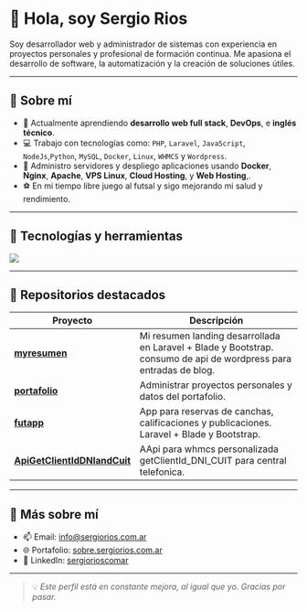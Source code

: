 # 👋 Hola, soy Sergio Rios

Soy desarrollador web y administrador de sistemas con experiencia en proyectos personales y profesional de formación continua. Me apasiona el desarrollo de software, la automatización y la creación de soluciones útiles.

---

## 🚀 Sobre mí
- 🌱 Actualmente aprendiendo **desarrollo web full stack**, **DevOps**, e **inglés técnico**.
- 💻 Trabajo con tecnologías como: `PHP`, `Laravel`, `JavaScript`, `NodeJs`,`Python`, `MySQL`, `Docker`, `Linux`, `WHMCS` y `Wordpress`.
- 🔧 Administro servidores y despliego aplicaciones usando **Docker**, **Nginx**, **Apache**, **VPS Linux**, **Cloud Hosting**, y **Web Hosting**,.
- ⚽ En mi tiempo libre juego al futsal y sigo mejorando mi salud y rendimiento.

---

## 🧰 Tecnologías y herramientas
<img src="https://skillicons.dev/icons?i=php,laravel,symfony,js,nodejs,express,python,django,mysql,mongodb,git,github,docker,linux,nginx,react,vue,html,css,bootstrap,wordpress" />

---

## 📂 Repositorios destacados

| Proyecto | Descripción |
|---|---|
| [**myresumen**](https://sobre.sergiorios.com.ar/) | Mi resumen landing desarrollada en Laravel + Blade y Bootstrap. consumo de api de wordpress para entradas de blog. |
| [**portafolio**](https://github.com/sergiorioscomar/portafolio) | Administrar proyectos personales y datos del portafolio. |
| [**futapp**](https://futapp.sergiorios.com.ar/) | App para reservas de canchas, calificaciones y publicaciones. Laravel + Blade  y Bootstrap.|
| [**ApiGetClientIdDNIandCuit**](https://github.com/sergiorioscomar/getclientiddnicuit) | AApi para whmcs personalizada getClientId_DNI_CUIT para central telefonica. |

---

## 📄 Más sobre mí

- 📫 Email: [info@sergiorios.com.ar](mailto:info@sergiorios.com.ar)
- 🌐 Portafolio: [sobre.sergiorios.com.ar](https://sobre.sergiorios.com.ar)
- 💼 LinkedIn: [sergiorioscomar](https://www.linkedin.com/in/sergiorioscomar/)

---

> 💡 *Este perfil está en constante mejora, al igual que yo. Gracias por pasar.*


